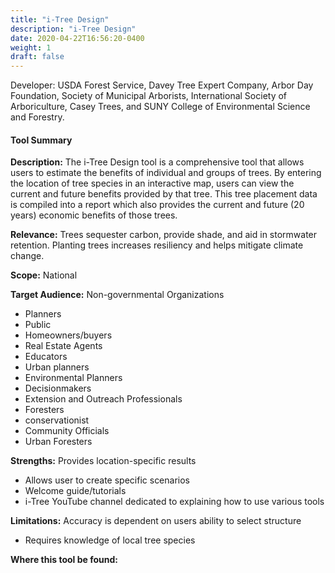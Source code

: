 ```yaml
---
title: "i-Tree Design"
description: "i-Tree Design"
date: 2020-04-22T16:56:20-0400
weight: 1
draft: false
---
```

Developer: USDA Forest Service, Davey Tree Expert Company, Arbor Day Foundation, Society of Municipal Arborists, International Society of Arboriculture, Casey Trees, and SUNY College of Environmental Science and Forestry.

#### Tool Summary
**Description:** The i-Tree Design tool is a comprehensive tool that allows users to estimate the benefits of individual and groups of trees. By entering the location of tree species in an interactive map, users can view the current and future benefits provided by that tree. This tree placement data is compiled into a report which also provides the current and future (20 years) economic benefits of those trees.

**Relevance:** Trees sequester carbon, provide shade, and aid in stormwater retention. Planting trees increases resiliency and helps mitigate climate change.

**Scope:** National

**Target Audience:** Non-governmental Organizations
* Planners 
* Public 
* Homeowners/buyers 
* Real Estate Agents 
* Educators
* Urban planners
* Environmental Planners
* Decisionmakers
* Extension and Outreach Professionals
* Foresters
* conservationist
* Community Officials
* Urban Foresters

**Strengths:** Provides location-specific results
* Allows user to create specific scenarios 
* Welcome guide/tutorials 
* i-Tree YouTube channel dedicated to explaining how to use various tools

**Limitations:** Accuracy is dependent on users ability to select structure
* Requires knowledge of local tree species

**Where this tool be found:** 

